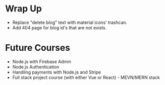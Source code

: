 # Wrap Up

- Replace "delete blog" text with material icons' trashcan.
- Add 404 page for blog id's that are not exists.

# Future Courses

- Node.js with Firebase Admin
- Node.js Authentication
- Handling payments with Node.js and Stripe
- Full stack project course (with either Vue or React) - MEVN/MERN stack 